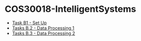 <h1>COS30018-IntelligentSystems</h1>
<ul>
    <li><a href="Task B.1 - Set Up">Task B1 - Set Up</a></li>
    <li><a href="Tasks B.2 - Data Processing 1">Tasks B.2 - Data Processing 1</a></li>
    <li><a href="Tasks B.3 - Data Processing 2">Tasks B.3 - Data Processing 2</a></li>

</ul>
